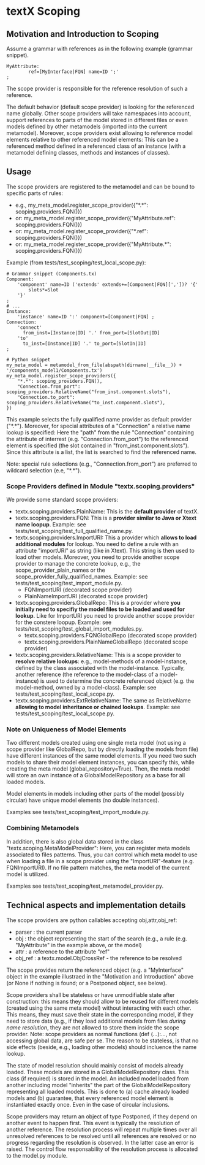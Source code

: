 # textX Scoping

## Motivation and Introduction to Scoping

Assume a grammar with references as in the following example (grammar snippet).

    MyAttribute:
            ref=[MyInterface|FQN] name=ID ';'
    ;

The scope provider is responsible for the reference resolution of such a reference.

The default behavior (default scope provider) is looking for the referenced name globally.
Other scope providers will take namespaces into account, support references to parts of
the model stored in different files or even models defined by other metamodels
(imported into the current metamodel). Moreover, scope providers exist allowing to reference
model elements relative to other referenced model elements: This can be a referenced method
defined in a referenced class of an instance (with a metamodel defining classes, methods
and instances of classes).


## Usage

The scope providers are registered to the metamodel and can be bound to specific parts of rules:

 * e.g., my_meta_model.register_scope_provider({"\*.\*":         scoping.providers.FQN()})
 * or: my_meta_model.register_scope_provider({"MyAttribute.ref": scoping.providers.FQN()})
 * or: my_meta_model.register_scope_provider({"\*.ref":          scoping.providers.FQN()})
 * or: my_meta_model.register_scope_provider({"MyAttribute.*":   scoping.providers.FQN()})

Example (from tests/test_scoping/test_local_scope.py):

    # Grammar snippet (Components.tx)
    Component:
        'component' name=ID ('extends' extends+=[Component|FQN][','])? '{'
            slots*=Slot
        '}'
    ;
    # ...
    Instance:
        'instance' name=ID ':' component=[Component|FQN] ;
    Connection:
        'connect'
          from_inst=[Instance|ID] '.' from_port=[SlotOut|ID]
        'to'
          to_inst=[Instance|ID] '.' to_port=[SlotIn|ID]
    ;

    # Python snippet
    my_meta_model = metamodel_from_file(abspath(dirname(__file__)) + '/components_model1/Components.tx')
    my_meta_model.register_scope_providers({
        "*.*": scoping_providers.FQN(),
        "Connection.from_port": scoping_providers.RelativeName("from_inst.component.slots"),
        "Connection.to_port": scoping_providers.RelativeName("to_inst.component.slots"),
    })


This example selects the fully qualified name provider as default provider ("\*.\*").
Moreover, for special attributes of a "Connection" a relative name lookup is specified: Here the
"path" from the rule "Connection" containing the attribute of interrest (e.g. "Connection.from_port") to
the referenced element is specified (the slot contained in "from_inst.component.slots").
Since this attribute is a list, the list is searched to find the referenced name.

Note: special rule selections (e.g., "Connection.from_port") are preferred to wildcard selection (e.e, "\*.\*").

### Scope Providers defined in Module "textx.scoping.providers"

We provide some standard scope providers:

 * textx.scoping.providers.PlainName: This is the **default provider** of textX.
 * textx.scoping.providers.FQN: This is a **provider similar to Java or Xtext name loopup**.
   Example: see tests/test_scoping/test_full_qualified_name.py.
 * textx.scoping.providers.ImportURI: This a provider which **allows to load additional modules** for lookup.
   You need to define a rule with an attribute "importURI" as string (like in Xtext). This string is then used
   to load other models. Moreover, you need to provide another scope provider to manage the concrete lookup,
   e.g., the scope_provider_plain_names or the scope_provider_fully_qualified_names.
   Example: see tests/test_scoping/test_import_module.py.
    - FQNImportURI (decorated scope provider)
    - PlainNameImportURI (decorated scope provider)
 * textx.scoping.providers.GlobalRepo: This is a provider where **you initially need to specifiy the model files
   to be loaded and used for lookup**. Like for ImportURI you need to provide another scope
   provider for the constere loopup.
   Example: see tests/test_scoping/test_global_import_modules.py.
    - textx.scoping.providers.FQNGlobalRepo (decorated scope provider)
    - textx.scoping.providers.PlainNameGlobalRepo (decorated scope provider)
 * textx.scoping.providers.RelativeName: This is a scope provider to **resolve relative lookups**:
   e.g., model-methods of a model-instance, defined by the class associated with the model-instance. Typically,
   another reference (the reference to the model-class of a model-instance) is used to determine the concrete
   referenced object (e.g. the model-method, owned by a model-class).
   Example: see tests/test_scoping/test_local_scope.py.
 * textx.scoping.providers.ExtRelativeName: The same as RelativeName **allowing
   to model inheritance or chained lookups**.
   Example: see tests/test_scoping/test_local_scope.py.


### Note on Uniqueness of Model Elements

Two different models created using one single meta model (not using a scope provider like GlobalRepo,
but by directly loading the models from file) have different instances of the same model elements. If you need two
such models to share their model element instances, you can specify this, while creating the meta model
(global_repository=True). Then, the meta model will store an own instance of a GlobalModelRepository as a
base for all loaded models.

Model elements in models including other parts of the model (possibly circular) have unique model
elements (no double instances).

Examples see tests/test_scoping/test_import_module.py.


### Combining Metamodels

In addition, there is also global data stored in the class "textx.scoping.MetaModelProvider": Here, you can register
meta models associated to files patterns. Thus, you can control which meta model to use when loading a file in
a scope provider using the "ImportURI"-feature (e.g. FQNImportURI). If no file
pattern matches, the meta model of the current model is utilized.

Examples see tests/test_scoping/test_metamodel_provider.py.


## Technical aspects and implementation details

The scope providers are python callables accepting obj,attr,obj_ref:

 * parser  : the current parser
 * obj     : the object representing the start of the search (e.g., a rule (e.g. "MyAttribute" in the example above,
             or the model)
 * attr    : a reference to the attribute "ref"
 * obj_ref : a textx.model.ObjCrossRef - the reference to be resolved

The scope provides return the referenced object (e.g. a "MyInterface" object in the example illustraed in the
"Motivation and Introduction" above (or None if nothing is found; or a Postponed object, see below).

Scope providers shall be stateless or have unmodifiable state after construction: this means they should
allow to be reused for different models (created using the same meta model) without interacting with each other.
This means, they must save their state in the corresponding model, if they need to store data (e.g., if
they load additional models from files *during name resolution*, they are not allowed to store them inside
the scope provider. Note: scope providers as normal functions (def <name>(...):..., not accessing global
data, are safe per se. The reason to be stateless, is that no side effects (beside, e.g., loading other models)
should incluence the name lookup.

The state of model resolution should mainly consist of models already loaded. These models are stored in a
GlobalModelRepository class. This class (if required) is stored in the model. An included model loaded
from another including model "inherits" the part of the GlobalModelRepository representing all loaded models. This
is done to (a) cache already loaded models and (b) guarantee, that every referenced model element is instantiated
exactly once. Even in the case of circular inclusions.

Scope providers may return an object of type Postponed, if they depend on another event to happen first. This event is
typically the resolution of another reference. The resolution process will repeat multiple times over all unresolved
references to be resolved until all references are resolved or no progress regarding the resolution is observed. In the
latter case an error is raised. The control flow responsability of the resolution process is allocated to the
model.py module.
